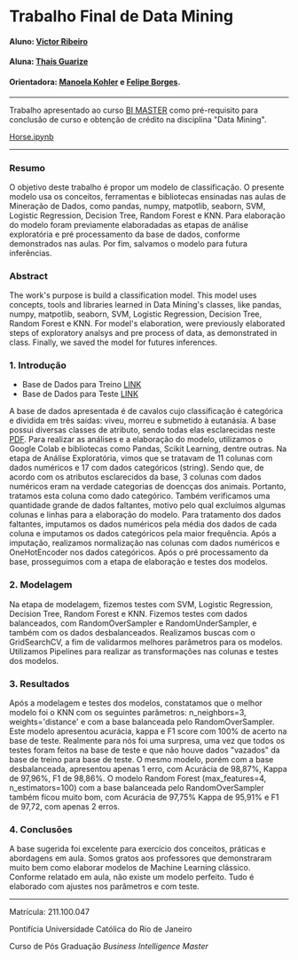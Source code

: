 <!-- antes de enviar a versão final, solicitamos que todos os comentários, colocados para orientação ao aluno, sejam removidos do arquivo -->
# Trabalho Final de Data Mining

#### Aluno: [Victor Ribeiro](https://github.com/victorgrrtj)
#### Aluna: [Thaís Guarize](https://github.com/victorgrrtj)
#### Orientadora: [Manoela Kohler](https://github.com/manoelakohler) e [Felipe Borges](https://github.com/link_do_github).

---

Trabalho apresentado ao curso [BI MASTER](https://ica.puc-rio.ai/bi-master) como pré-requisito para conclusão de curso e obtenção de crédito na disciplina "Data Mining".

[Horse.ipynb](https://github.com/victorgrrtj/dmwork/blob/main/Horse.ipynb)

---

### Resumo

<!-- trocar o texto abaixo pelo resumo do trabalho, em português -->

O objetivo deste trabalho é propor um modelo de classificação. O presente modelo usa os conceitos, ferramentas e bibliotecas ensinadas nas aulas de Mineração de Dados, como pandas, numpy, matpotlib, seaborn, SVM, Logistic Regression, Decision Tree, Random Forest e KNN. Para elaboração do modelo foram previamente elaboradadas as etapas de análise exploratória e pré processamento da base de dados, conforme demonstrados nas aulas. Por fim, salvamos o modelo para futura inferências.

### Abstract <!-- Opcional! Caso não aplicável, remover esta seção -->

<!-- trocar o texto abaixo pelo resumo do trabalho, em inglês -->

The work's purpose is build a classification model. This model uses concepts, tools and libraries learned in Data Mining's classes, like pandas, numpy, matpotlib, seaborn, SVM, Logistic Regression, Decision Tree, Random Forest e KNN. For model's elaboration, were previously elaborated steps of exploratory analsys and pre process of data, as demonstrated in class. Finally, we saved the model for futures inferences.

### 1. Introdução

- Base de Dados para Treino [LINK](https://github.com/victorgrrtj/dmwork/blob/main/horsetrain.csv)
- Base de Dados para Teste [LINK](https://github.com/victorgrrtj/dmwork/blob/main/horsetest.csv)

A base de dados apresentada é de cavalos cujo classificação é categórica e dividida em três saídas: viveu, morreu e submetido à eutanásia. A base possui diversas classes de atributo, sendo todas elas esclarecidas neste [PDF](https://github.com/victorgrrtj/dmwork/blob/main/DataDict.pdf).
Para realizar as análises e a elaboração do modelo, utilizamos o Google Colab e bibliotecas como Pandas, Scikit Learning, dentre outras.
Na etapa de Análise Exploratória, vimos que se tratavam de 11 colunas com dados numéricos e 17 com dados categóricos (string). Sendo que, de acordo com os atributos esclarecidos da base, 3 colunas com dados numéricos eram na verdade categorias de doencças dos animais. Portanto, tratamos esta coluna como dado categórico. Também verificamos uma quantidade grande de dados faltantes, motivo pelo qual excluímos algumas colunas e linhas para a elaboração do modelo. Para tratamento dos dados faltantes, imputamos os dados numéricos pela média dos dados de cada coluna e imputamos os dados categóricos pela maior frequência. Após a imputação, realizamos normalização nas colunas com dados numéricos e OneHotEncoder nos dados categóricos.
Após o pré processamento da base, prosseguimos com a etapa de elaboração e testes dos modelos.

### 2. Modelagem

Na etapa de modelagem, fizemos testes com SVM, Logistic Regression, Decision Tree, Random Forest e KNN. Fizemos testes com dados balanceados, com RandomOverSampler e RandomUnderSampler, e também com os dados desbalanceados. Realizamos buscas com o GridSearchCV, a fim de validarmos melhores parâmetros para os modelos. Utilizamos Pipelines para realizar as transformações nas colunas e testes dos modelos.

### 3. Resultados

Após a modelagem e testes dos modelos, constatamos que o melhor modelo foi o KNN com os seguintes parâmetros: n_neighbors=3, weights='distance' e com a base balanceada pelo RandomOverSampler. Este modelo apresentou acurácia, kappa e F1 score com 100% de acerto na base de teste. Realmente para nós foi uma surpresa, uma vez que todos os testes foram feitos na base de teste e que não houve dados "vazados" da base de treino para base de teste. O mesmo modelo, porém com a base desbalanceada, apresentou apenas 1 erro, com Acurácia de 98,87%, Kappa de 97,96%, F1 de 98,86%.
O modelo Random Forest (max_features=4, n_estimators=100) com a base balanceada pelo RandomOverSampler também ficou muito bom, com Acurácia de 97,75% Kappa de 95,91% e F1 de 97,72, com apenas 2 erros.

### 4. Conclusões

A base sugerida foi excelente para exercício dos conceitos, práticas e abordagens em aula. Somos gratos aos professores que demonstraram muito bem como elaborar modelos de Machine Learning clássico. Conforme relatado em aula, não existe um modelo perfeito. Tudo é elaborado com ajustes nos parâmetros e com teste. 

---

Matrícula: 211.100.047

Pontifícia Universidade Católica do Rio de Janeiro

Curso de Pós Graduação *Business Intelligence Master*
